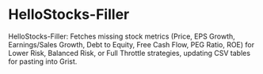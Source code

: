 # HelloStocks-Filler
HelloStocks-Filler: Fetches missing stock metrics (Price, EPS Growth, Earnings/Sales Growth, Debt to Equity, Free Cash Flow, PEG Ratio, ROE) for Lower Risk, Balanced Risk, or Full Throttle strategies, updating CSV tables for pasting into Grist.
